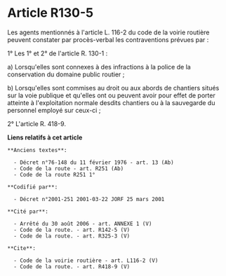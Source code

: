 # Article R130-5

Les agents mentionnés à l'article L. 116-2 du code de la voirie routière peuvent constater par procès-verbal les
contraventions prévues par : 

1° Les 1° et 2° de l'article R. 130-1 : 

a) Lorsqu'elles sont connexes à des infractions à la police de la conservation du domaine public routier ; 

b) Lorsqu'elles sont commises au droit ou aux abords de chantiers situés sur la voie publique et qu'elles ont ou peuvent
avoir pour effet de porter atteinte à l'exploitation normale desdits chantiers ou à la sauvegarde du personnel employé sur
ceux-ci ; 

2° L'article R. 418-9.

**Liens relatifs à cet article**

	**Anciens textes**:

	  - Décret n°76-148 du 11 février 1976 - art. 13 (Ab)
	  - Code de la route - art. R251 (Ab)
	  - Code de la route R251 1°

	**Codifié par**:

	  - Décret n°2001-251 2001-03-22 JORF 25 mars 2001

	**Cité par**:

	  - Arrêté du 30 août 2006 - art. ANNEXE 1 (V)
	  - Code de la route. - art. R142-5 (V)
	  - Code de la route. - art. R325-3 (V)

	**Cite**:

	  - Code de la voirie routière - art. L116-2 (V)
	  - Code de la route. - art. R418-9 (V)
